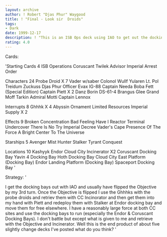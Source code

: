 ```yaml
---
layout: archive
author: ! Robert "Djas Phur" Waygood
title: ! "Final - Look sir  Droids"
tags:
- Dark
date: 1999-12-17
description: ! "This is an ISB Ops deck using IAO to get out the docking bays, and Stalker with Captain Piett to get out the probe droids."
rating: 4.0
---
```

Cards: 

'Starting Cards 4
ISB Operations
Coruscant
Twilek Advisor
Imperial Arrest Order

Characters 24
Probe Droid X 7
Vader w/saber
Colonol Wullf Yularen
Lt. Pol Treidum
Zuckuss
Djas Phur
Officer Evax
IG-88
Captain Needa
Boba Fett (Special Edition)
Captain Piett X 2
Danz Borin
DS-61-4
Brangus Glee
Grand Moff Tarkin
Admiral Motti
Captain Lennox

Interrupts 8
Ghhhk X 4
Abyssin Ornament
Limited Resources
Imperial Supply X 2

Effects 9
Broken Concentration
Bad Feeling Have I
Reactor Terminal
Undercover
There Is No Try
Imperial Decree
Vader's Cape
Presence Of The Force
A Bright Center To The Universe

Starships 5
Avenger
Mist Hunter
Stalker
Tyrant
Conquest

Locations 10
Kashyyk
Endor
Cloud City Incinerator X2
Coruscant Docking Bay
Yavin 4 Docking Bay
Hoth Docking Bay
Cloud City East Platform (Docking Bay)
Endor Landing Platform (Docking Bay)
Spaceport Docking Bay
'

Strategy: '

I get the docking bays out with IAO and usually have flipped the Objective by my 3rd turn. Once the Objective is flipped I use the Ghhhks with the probe droids and retriev them with CC Incinorator and then get them into my hand with Piett and redeploy them with Stalker at Endor docking bay and move them for free elsewhere. I have a reasonably large force at both CC sites and use the docking bays to run (especially the Endor & Coruscant Docking Bays). I don't battle but except what is given to me and retrieve with the Objective and Incinerator.
Well this is the end product of about five slightly change decks I've posted what do you think? '